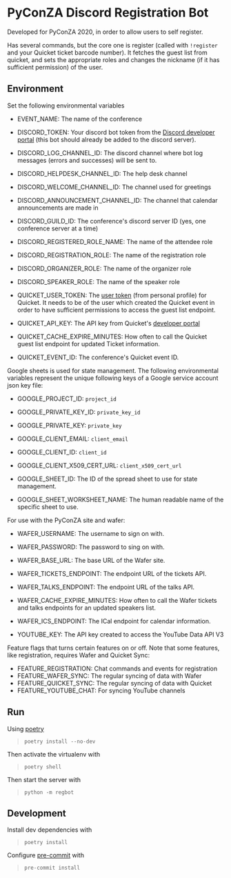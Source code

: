# PyConZA Discord Registration Bot

Developed for PyConZA 2020, in order to allow users to self register.

Has several commands, but the core one is register (called with `!register` and your Quicket ticket barcode number).
It fetches the guest list from quicket, and sets the appropriate roles and changes the nickname (if it has sufficient permission) of the user.

## Environment

Set the following environmental variables

* EVENT_NAME: The name of the conference

* DISCORD_TOKEN: Your discord bot token from the [Discord developer portal](https://discord.com/developers/applications) (this bot should already be added to the discord server).
* DISCORD_LOG_CHANNEL_ID: The discord channel where bot log messages (errors and successes) will be sent to.
* DISCORD_HELPDESK_CHANNEL_ID: The help desk channel
* DISCORD_WELCOME_CHANNEL_ID: The channel used for greetings
* DISCORD_ANNOUNCEMENT_CHANNEL_ID: The channel that calendar announcements are made in
* DISCORD_GUILD_ID: The conference's discord server ID (yes, one conference server at a time)
* DISCORD_REGISTERED_ROLE_NAME: The name of the attendee role
* DISCORD_REGISTRATION_ROLE: The name of the registration role
* DISCORD_ORGANIZER_ROLE: The name of the organizer role
* DISCORD_SPEAKER_ROLE: The name of the speaker role

* QUICKET_USER_TOKEN: The [user token](https://www.quicket.co.za/account/users/apikeys.aspx) (from personal profile) for Quicket. It needs to be of the user which created the Quicket event in order to have sufficient permissions to access the guest list endpoint.
* QUICKET_API_KEY: The API key from Quicket's [developer portal](https://developer.quicket.co.za/)
* QUICKET_CACHE_EXPIRE_MINUTES: How often to call the Quicket guest list endpoint for updated Ticket information.
* QUICKET_EVENT_ID: The conference's Quicket event ID.

Google sheets is used for state management. The following environmental variables represent the unique following keys of a Google service account json key file:

* GOOGLE_PROJECT_ID: `project_id`
* GOOGLE_PRIVATE_KEY_ID: `private_key_id`
* GOOGLE_PRIVATE_KEY: `private_key`
* GOOGLE_CLIENT_EMAIL: `client_email`
* GOOGLE_CLIENT_ID: `client_id`
* GOOGLE_CLIENT_X509_CERT_URL: `client_x509_cert_url`

* GOOGLE_SHEET_ID: The ID of the spread sheet to use for state management.
* GOOGLE_SHEET_WORKSHEET_NAME: The human readable name of the specific sheet to use.

For use with the PyConZA site and wafer:

* WAFER_USERNAME: The username to sign on with.
* WAFER_PASSWORD: The password to sing on with.
* WAFER_BASE_URL: The base URL of the Wafer site.
* WAFER_TICKETS_ENDPOINT: The endpoint URL of the tickets API.
* WAFER_TALKS_ENDPOINT: The endpoint URL of the talks API.
* WAFER_CACHE_EXPIRE_MINUTES: How often to call the Wafer tickets and talks endpoints for an updated speakers list.
* WAFER_ICS_ENDPOINT: The ICal endpoint for calendar information.

* YOUTUBE_KEY: The API key created to access the YouTube Data API V3

Feature flags that turns certain features on or off. Note that some features, like registration, requires Wafer and Quicket Sync:

* FEATURE_REGISTRATION: Chat commands and events for registration
* FEATURE_WAFER_SYNC:  The regular syncing of data with Wafer
* FEATURE_QUICKET_SYNC: The regular syncing of data with Quicket
* FEATURE_YOUTUBE_CHAT: For syncing YouTube channels 

## Run

Using [poetry](https://python-poetry.org/)
> `poetry install --no-dev`

Then activate the virtualenv with
> `poetry shell`

Then start the server with
> `python -m regbot`

## Development

Install dev dependencies with
> `poetry install`

Configure [pre-commit](https://pre-commit.com/) with
> `pre-commit install`
